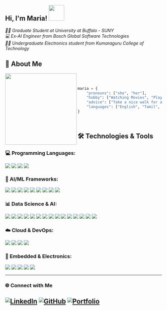 <!--
**Maria-Antony/Maria-Antony** is a ✨ _special_ ✨ repository because its `README.md` (this file) appears on your GitHub profile.

Here are some ideas to get you started:

- 🔭 I’m currently working on ...
- 🌱 I’m currently learning ...
- 👯 I’m looking to collaborate on ...
- 🤔 I’m looking for help with ...
- 💬 Ask me about ...
- 📫 How to reach me: ...
- 😄 Pronouns: ...
- ⚡ Fun fact: ...
-->
<h2> Hi, I'm Maria! <img src="https://i.pinimg.com/originals/88/e7/66/88e7663123544c7d7bbba95d0ab10a76.gif" width="50"></h2>

<p><em>👩‍🎓 Graduate Student at University at Buffalo - SUNY </br>💻 Ex-AI Engineer from Bosch Global Software Technologies</br>👩‍🎓 Undergraduate Electronics student from Kumaraguru College of Technology</em></p>

## 🚀 About Me

<img align='left' src = 'https://gifdb.com/images/high/umiko-ahagon-desktop-programming-eg5f8g2281ekfhde.gif' width="230">

<div align="left">

```python



maria = {
    "pronouns": ["she", "her"],
    "hobby": ["Watching Movies", "Playing and Listening Music", "Adventurer"],
    "advice": ["Take a nice walk for a coffee when you are bored, I mean it"],
    "languages": ["English", "Tamil", "German", "Malayalam"]
}




```







</div>


<!--
## 🛠️ Technologies & Tools  

### **💻 Programming Languages:**  
![Python](https://img.shields.io/badge/Python-3776AB?style=for-the-badge&logo=python&logoColor=white)  
![C](https://img.shields.io/badge/C-A8B9CC?style=for-the-badge&logo=c&logoColor=white)  
![C++](https://img.shields.io/badge/C++-00599C?style=for-the-badge&logo=c%2B%2B&logoColor=white)  
![MATLAB](https://img.shields.io/badge/MATLAB-0076A8?style=for-the-badge&logo=mathworks&logoColor=white)  

### **🧠 AI/ML Frameworks:**  
![PyTorch](https://img.shields.io/badge/PyTorch-EE4C2C?style=for-the-badge&logo=pytorch&logoColor=white)  
![TensorFlow](https://img.shields.io/badge/TensorFlow-FF6F00?style=for-the-badge&logo=tensorflow&logoColor=white)  
![Scikit-learn](https://img.shields.io/badge/Scikit--learn-F7931E?style=for-the-badge&logo=scikit-learn&logoColor=white)  
![Hugging Face](https://img.shields.io/badge/Hugging%20Face-FCC624?style=for-the-badge&logo=huggingface&logoColor=black)  
![JAX](https://img.shields.io/badge/JAX-0072C6?style=for-the-badge&logo=google&logoColor=white)
![Pandas](https://img.shields.io/badge/Pandas-150458?style=for-the-badge&logo=pandas&logoColor=white)  
![NumPy](https://img.shields.io/badge/NumPy-013243?style=for-the-badge&logo=numpy&logoColor=white)  
![Seaborn](https://img.shields.io/badge/Seaborn-008080?style=for-the-badge&logoColor=white)  
![OpenCV](https://img.shields.io/badge/OpenCV-5C3EE8?style=for-the-badge&logo=opencv&logoColor=white) 

### **📊 Data Science & AI:**  

![Machine Learning](https://img.shields.io/badge/Machine%20Learning-007ACC?style=for-the-badge&logo=tensorflow&logoColor=white)  
![Deep Learning](https://img.shields.io/badge/Deep%20Learning-FF6F00?style=for-the-badge&logo=pytorch&logoColor=white)  
![Computer Vision](https://img.shields.io/badge/Computer%20Vision-00979D?style=for-the-badge&logo=opencv&logoColor=white)  
![Natural Language Processing](https://img.shields.io/badge/NLP-1E90FF?style=for-the-badge&logo=spacy&logoColor=white)  
![Transformers](https://img.shields.io/badge/Transformers-764ABC?style=for-the-badge&logo=huggingface&logoColor=white)  
![Generative AI](https://img.shields.io/badge/Generative%20AI-FE7A16?style=for-the-badge&logo=OpenAI&logoColor=white)  
![Explainable AI](https://img.shields.io/badge/xAI-232F3E?style=for-the-badge&logo=ai&logoColor=white)  
![Graph Neural Networks](https://img.shields.io/badge/GNNs-FF6F00?style=for-the-badge&logo=neo4j&logoColor=white)  
![Reinforcement Learning](https://img.shields.io/badge/Reinforcement%20Learning-800080?style=for-the-badge&logo=unity&logoColor=white) 
![AI for Autonomous Systems](https://img.shields.io/badge/AI%20for%20Autonomous%20Systems-0A66C2?style=for-the-badge&logo=nvidia&logoColor=white)
![Edge AI](https://img.shields.io/badge/Edge%20AI-007396?style=for-the-badge&logo=raspberrypi&logoColor=white)  
![MLOps](https://img.shields.io/badge/MLOps-FF5733?style=for-the-badge&logo=aws&logoColor=white)  
![Data Analytics](https://img.shields.io/badge/Data%20Analytics-4682B4?style=for-the-badge&logo=powerbi&logoColor=white)  
![Big Data](https://img.shields.io/badge/Big%20Data-20C20E?style=for-the-badge&logo=apachehadoop&logoColor=white)  
![Cloud AI](https://img.shields.io/badge/Cloud%20AI-FF9900?style=for-the-badge&logo=googlecloud&logoColor=white)  

### **☁️ Cloud & DevOps:**  
![AWS](https://img.shields.io/badge/AWS-232F3E?style=for-the-badge&logo=amazonaws&logoColor=white)  
![GCP](https://img.shields.io/badge/GCP-4285F4?style=for-the-badge&logo=googlecloud&logoColor=white)  
![Docker](https://img.shields.io/badge/Docker-2496ED?style=for-the-badge&logo=docker&logoColor=white)  
![Kubernetes](https://img.shields.io/badge/Kubernetes-326CE5?style=for-the-badge&logo=kubernetes&logoColor=white)  

### **🔧 Embedded & Electronics:**  
![LabVIEW](https://img.shields.io/badge/LabVIEW-FFDB00?style=for-the-badge&logo=ni&logoColor=black)  
![Embedded C](https://img.shields.io/badge/Embedded%20C-00599C?style=for-the-badge&logo=c&logoColor=white)  
![Verilog](https://img.shields.io/badge/Verilog-CC0000?style=for-the-badge&logo=intel&logoColor=white)  
![FPGA](https://img.shields.io/badge/FPGA-00427F?style=for-the-badge&logo=xilinx&logoColor=white)  
![Edge Impulse](https://img.shields.io/badge/Edge%20Impulse-00A6A6?style=for-the-badge&logo=edgeimpulse&logoColor=white)  

-->

## 🛠️ Technologies & Tools  

### **💻 Programming Languages:**  
<div>
  <img src="https://img.shields.io/badge/Python-3776AB?style=for-the-badge&logo=python&logoColor=white"/>
  <img src="https://img.shields.io/badge/C-A8B9CC?style=for-the-badge&logo=c&logoColor=white"/>
  <img src="https://img.shields.io/badge/C++-00599C?style=for-the-badge&logo=c%2B%2B&logoColor=white"/>
  <img src="https://img.shields.io/badge/MATLAB-0076A8?style=for-the-badge&logo=mathworks&logoColor=white"/>
</div>  

### **🧠 AI/ML Frameworks:**  
<div>
  <img src="https://img.shields.io/badge/PyTorch-EE4C2C?style=for-the-badge&logo=pytorch&logoColor=white"/>
  <img src="https://img.shields.io/badge/TensorFlow-FF6F00?style=for-the-badge&logo=tensorflow&logoColor=white"/>
  <img src="https://img.shields.io/badge/Scikit--learn-F7931E?style=for-the-badge&logo=scikit-learn&logoColor=white"/>
  <img src="https://img.shields.io/badge/Hugging%20Face-FCC624?style=for-the-badge&logo=huggingface&logoColor=black"/>
  <img src="https://img.shields.io/badge/JAX-0072C6?style=for-the-badge&logo=google&logoColor=white"/>
  <img src="https://img.shields.io/badge/Pandas-150458?style=for-the-badge&logo=pandas&logoColor=white"/>
  <img src="https://img.shields.io/badge/NumPy-013243?style=for-the-badge&logo=numpy&logoColor=white"/>
  <img src="https://img.shields.io/badge/Seaborn-008080?style=for-the-badge&logoColor=white"/>
  <img src="https://img.shields.io/badge/OpenCV-5C3EE8?style=for-the-badge&logo=opencv&logoColor=white"/>
</div>  

### **📊 Data Science & AI:**  
<div>
  <img src="https://img.shields.io/badge/Machine%20Learning-007ACC?style=for-the-badge&logo=tensorflow&logoColor=white"/>
  <img src="https://img.shields.io/badge/Deep%20Learning-FF6F00?style=for-the-badge&logo=pytorch&logoColor=white"/>
  <img src="https://img.shields.io/badge/Computer%20Vision-00979D?style=for-the-badge&logo=opencv&logoColor=white"/>
  <img src="https://img.shields.io/badge/NLP-1E90FF?style=for-the-badge&logo=spacy&logoColor=white"/>
  <img src="https://img.shields.io/badge/Transformers-764ABC?style=for-the-badge&logo=huggingface&logoColor=white"/>
  <img src="https://img.shields.io/badge/Generative%20AI-FE7A16?style=for-the-badge&logo=OpenAI&logoColor=white"/>
  <img src="https://img.shields.io/badge/xAI-232F3E?style=for-the-badge&logo=ai&logoColor=white"/>
  <img src="https://img.shields.io/badge/GNNs-FF6F00?style=for-the-badge&logo=neo4j&logoColor=white"/>
  <img src="https://img.shields.io/badge/Reinforcement%20Learning-800080?style=for-the-badge&logo=unity&logoColor=white"/>
  <img src="https://img.shields.io/badge/AI%20for%20Autonomous%20Systems-0A66C2?style=for-the-badge&logo=nvidia&logoColor=white"/>
  <img src="https://img.shields.io/badge/Edge%20AI-007396?style=for-the-badge&logo=raspberrypi&logoColor=white"/>
  <img src="https://img.shields.io/badge/MLOps-FF5733?style=for-the-badge&logo=aws&logoColor=white"/>
  <img src="https://img.shields.io/badge/Data%20Analytics-4682B4?style=for-the-badge&logo=powerbi&logoColor=white"/>
  <img src="https://img.shields.io/badge/Big%20Data-20C20E?style=for-the-badge&logo=apachehadoop&logoColor=white"/>
  <img src="https://img.shields.io/badge/Cloud%20AI-FF9900?style=for-the-badge&logo=googlecloud&logoColor=white"/>
</div>  

### **☁️ Cloud & DevOps:**  
<div>
  <img src="https://img.shields.io/badge/AWS-232F3E?style=for-the-badge&logo=amazonaws&logoColor=white"/>
  <img src="https://img.shields.io/badge/GCP-4285F4?style=for-the-badge&logo=googlecloud&logoColor=white"/>
  <img src="https://img.shields.io/badge/Docker-2496ED?style=for-the-badge&logo=docker&logoColor=white"/>
  <img src="https://img.shields.io/badge/Kubernetes-326CE5?style=for-the-badge&logo=kubernetes&logoColor=white"/>
</div>  

### **🔧 Embedded & Electronics:**  
<div>
  <img src="https://img.shields.io/badge/LabVIEW-FFDB00?style=for-the-badge&logo=ni&logoColor=black"/>
  <img src="https://img.shields.io/badge/Embedded%20C-00599C?style=for-the-badge&logo=c&logoColor=white"/>
  <img src="https://img.shields.io/badge/Verilog-CC0000?style=for-the-badge&logo=intel&logoColor=white"/>
  <img src="https://img.shields.io/badge/FPGA-00427F?style=for-the-badge&logo=xilinx&logoColor=white"/>
  <img src="https://img.shields.io/badge/Edge%20Impulse-00A6A6?style=for-the-badge&logo=edgeimpulse&logoColor=white"/>
</div>  

---

### 🌐 Connect with Me
[![LinkedIn](https://img.shields.io/badge/LinkedIn-0A66C2?style=for-the-badge&logo=linkedin&logoColor=white)](https://www.linkedin.com/in/maria-pushparaj)
[![GitHub](https://img.shields.io/badge/GitHub-181717?style=for-the-badge&logo=github&logoColor=white)](https://github.com/Maria-Antony)
[![Portfolio](https://img.shields.io/badge/Portfolio-%23ff6f00.svg?&style=for-the-badge&logo=firefox&logoColor=white)](https://maria-antony.github.io/Portfolio-website/)
---


